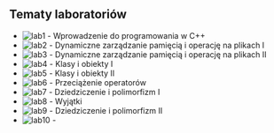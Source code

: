 ## Tematy laboratoriów
* ![lab1](https://github.com/AdamKlekowski/JiMP_II/tree/master/lab1) - Wprowadzenie do programowania w C++
* ![lab2](https://github.com/AdamKlekowski/JiMP_II/tree/master/lab2) - Dynamiczne zarządzanie pamięcią i operację na plikach I
* ![lab3](https://github.com/AdamKlekowski/JiMP_II/tree/master/lab3) - Dynamiczne zarządzanie pamięcią i operację na plikach II
* ![lab4](https://github.com/AdamKlekowski/JiMP_II/tree/master/lab4) - Klasy i obiekty I
* ![lab5](https://github.com/AdamKlekowski/JiMP_II/tree/master/lab5) - Klasy i obiekty II
* ![lab6](https://github.com/AdamKlekowski/JiMP_II/tree/master/lab6) - Przeciążenie operatorów
* ![lab7](https://github.com/AdamKlekowski/JiMP_II/tree/master/lab7) - Dziedziczenie i polimorfizm I
* ![lab8](https://github.com/AdamKlekowski/JiMP_II/tree/master/lab8) - Wyjątki
* ![lab9](https://github.com/AdamKlekowski/JiMP_II/tree/master/lab9) - Dziedziczenie i polimorfizm II
* ![lab10](https://github.com/AdamKlekowski/JiMP_II/tree/master/lab10) - 